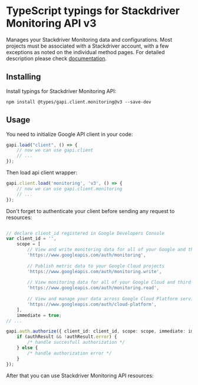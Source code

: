 # TypeScript typings for Stackdriver Monitoring API v3
Manages your Stackdriver Monitoring data and configurations. Most projects must be associated with a Stackdriver account, with a few exceptions as noted on the individual method pages.
For detailed description please check [documentation](https://cloud.google.com/monitoring/api/).

## Installing

Install typings for Stackdriver Monitoring API:
```
npm install @types/gapi.client.monitoring@v3 --save-dev
```

## Usage

You need to initialize Google API client in your code:
```typescript
gapi.load("client", () => { 
    // now we can use gapi.client
    // ... 
});
```

Then load api client wrapper:
```typescript
gapi.client.load('monitoring', 'v3', () => {
    // now we can use gapi.client.monitoring
    // ... 
});
```

Don't forget to authenticate your client before sending any request to resources:
```typescript

// declare client_id registered in Google Developers Console
var client_id = '',
    scope = [     
        // View and write monitoring data for all of your Google and third-party Cloud and API projects
        'https://www.googleapis.com/auth/monitoring',
    
        // Publish metric data to your Google Cloud projects
        'https://www.googleapis.com/auth/monitoring.write',
    
        // View monitoring data for all of your Google Cloud and third-party projects
        'https://www.googleapis.com/auth/monitoring.read',
    
        // View and manage your data across Google Cloud Platform services
        'https://www.googleapis.com/auth/cloud-platform',
    ],
    immediate = true;
// ...

gapi.auth.authorize({ client_id: client_id, scope: scope, immediate: immediate }, authResult => {
    if (authResult && !authResult.error) {
        /* handle succesfull authorization */
    } else {
        /* handle authorization error */
    }
});            
```

After that you can use Stackdriver Monitoring API resources:

```typescript
```